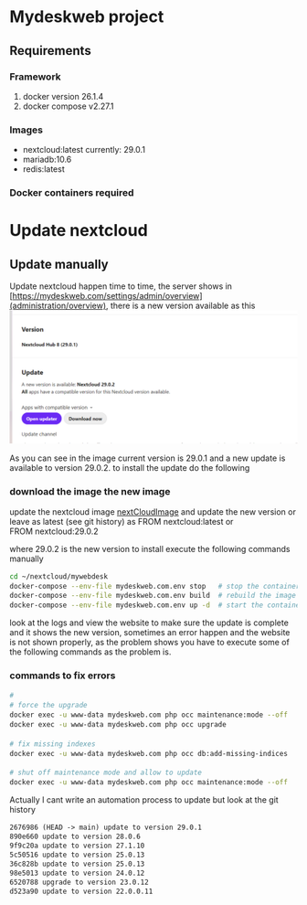 # Mydeskweb project
## Requirements
### Framework
1. docker version 26.1.4
2. docker compose v2.27.1

### Images
- nextcloud:latest   currently: 29.0.1
- mariadb:10.6
- redis:latest


### Docker containers required

# Update nextcloud
## Update manually
Update nextcloud happen time to time, the server shows in [https://mydeskweb.com/settings/admin/overview](administration/overview), there is a new version available as this ![image](../images/version_available.png)

As you can see in the image current version is 29.0.1 and a new update is available to version 29.0.2. to install the update do the following

### download the image the new image
update the nextcloud image
[nextCloudImage](/home/ubuntu/nextcloud/nextCloudImage/Dockerfile) and update the new version or leave as latest (see git history) as 
FROM nextcloud:latest
or  
FROM nextcloud:29.0.2

where 29.0.2 is the new version to install
execute the following commands manually 

```bash
cd ~/nextcloud/mywebdesk
docker-compose --env-file mydeskweb.com.env stop   # stop the container
docker-compose --env-file mydeskweb.com.env build  # rebuild the image to force download the desired varsion
docker-compose --env-file mydeskweb.com.env up -d  # start the container
```
look at the logs and view the website to make sure the update is complete and it shows the new version, sometimes an error happen and the website is not shown properly, as the problem shows you have to execute some of the following commands as the problem is.


### commands to fix errors
```bash
# 
# force the upgrade
docker exec -u www-data mydeskweb.com php occ maintenance:mode --off
docker exec -u www-data mydeskweb.com php occ upgrade

# fix missing indexes
docker exec -u www-data mydeskweb.com php occ db:add-missing-indices

# shut off maintenance mode and allow to update
docker exec -u www-data mydeskweb.com php occ maintenance:mode --off
```

Actually I cant write an automation process to update but look at the git history 
```text
2676986 (HEAD -> main) update to version 29.0.1
890e660 update to version 28.0.6
9f9c20a update to version 27.1.10
5c50516 update to version 25.0.13
36c828b update to version 25.0.13
98e5013 update to version 24.0.12
6520788 upgrade to version 23.0.12
d523a90 update to version 22.0.0.11
```